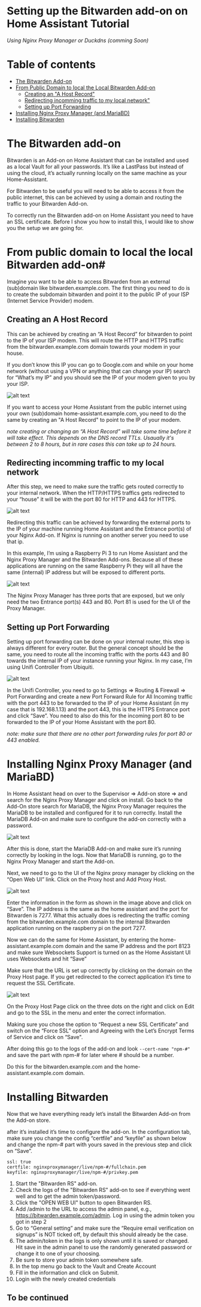 # Setting up the Bitwarden add-on on Home Assistant Tutorial
*Using Nginx Proxy Manager or Duckdns (comming Soon)*

Table of contents
=================

<!--ts-->
   * [The Bitwarden Add-on](#the-bitwarden-add-on)
   * [From Public Domain to local the Local Bitwarden Add-on](#from-public-domain-to-local-the-local-Bitwarden-add-on)
      * [Creating an "A Host Record"](#creating-an-a-host-record)
      * [Redirecting incomming traffic to my local network"](#redirecting-incomming-traffic-to-my-local-network)
      * [Setting up Port Forwarding](#Setting-up-Port-Forwarding)
   * [Installing Nginx Proxy Manager (and MariaBD)](#installing-nginx-proxy-manager-and-mariabd)
   * [Installing Bitwarden](#Installing-Bitwarden)
   
<!--te-->

# The Bitwarden add-on #
Bitwarden is an Add-on on Home Assistant that can be installed and used as a local Vault for all your passwords. It’s like a LastPass but instead of using the cloud, it’s actually running locally on the same machine as your Home-Assistant. 

For Bitwarden to be useful you will need to be able to access it from the public internet, this can be achieved by using a domain and routing the traffic to your Bitwarden Add-on. 

To correctly run the Bitwarden add-on on Home Assistant you need to have an SSL certificate. Before I show you how to install this, I would like to show you the setup we are going for.

# From public domain to local the local Bitwarden add-on#
Imagine you want to be able to access Bitwarden from an external (sub)domain like bitwarden.example.com. The first thing you need to do is to create the subdomain bitwarden and point it to the public IP of your ISP (Internet Service Provider) modem. 

## Creating an A Host Record ##
This can be achieved by creating an “A Host Record” for bitwarden to point to the IP of your ISP modem. This will route the HTTP and HTTPS traffic from the bitwarden.example.com domain towards your modem in your house.

If you don’t know this IP you can go to Google.com and while on your home network (without using a VPN or anything that can change your IP) search for “What’s my IP” and you should see the IP of your modem given to you by your ISP. 
 
![alt text](images/external-domain-to-modem.png "Routing traffic from the a public domain to your house")

If you want to access your Home Assistant from the public internet using your own (sub)domain home-assistant.example.com, you need to do the same by creating an "A Host Record" to point to the IP of your modem.

_note creating or changing an “A Host Record” will take some time before it will take effect. This depends on the DNS record TTLs. Usaually it's between 2 to 8 hours, but in rare cases this can take up to 24 hours._

## Redirecting incomming traffic to my local network ##
After this step, we need to make sure the traffic gets routed correctly to your internal network. When the HTTP/HTTPS traffics gets redirected to your “house” it will be with the port 80 for HTTP and 443 for HTTPS.

![alt text](images/port-forwarding-to-raspberry-pi.png "Using port forwarding to route the external traffic to your rapsberry pi")

Redirecting this traffic can be achieved by forwarding the external ports to the IP of your machine running Home Assistant and the Entrance port(s) of your Nginx Add-on. If Nginx is running on another server you need to use that ip.

In this example, I’m using a Raspberry Pi 3 to run Home Assistant and the Nginx Proxy Manager and the Bitwarden Add-ons. Because all of these applications are running on the same Raspberry Pi they will all have the same (internal) IP address but will be exposed to different ports.

![alt text](images/port-forwarding-to-nginx-proxy-manager.png "Using port forwarding to route the external traffic to the Nginx proxy manager Entrence ports")

The Nginx Proxy Manager has three ports that are exposed, but we only need the two Entrance port(s) 443 and 80. Port 81 is used for the UI of the Proxy Manager. 

## Setting up Port Forwarding ##
Setting up port forwarding can be done on your internal router, this step is always different for every router. But the general concept should be the same, you need to route all the incoming traffic with the ports 443 and 80 towards the internal IP of your instance running your Nginx. In my case, I’m using Unifi Controller from Ubiquiti. 

![alt text](images/setting-up-port-forwarding-on-unifi-controller.png "Setting up port forwarding on the Unifi Controller")

In the Unifi Controller, you need to go to Settings => Routing & Firewall => Port Forwarding and create a new Port Forward Rule for All Incoming traffic with the port 443 to be forwarded to the IP of your Home Assistant (in my case that is 192.168.1.13) and the port 443, this is the HTTPS Entrance port and click “Save”. You need to also do this for the incoming port 80 to be forwarded to the IP of your Home Assistant with the port 80.

_note: make sure that there are no other port forwarding rules for port 80 or 443 enabled._

# Installing Nginx Proxy Manager (and MariaBD) #
In Home Assistant head on over to the Supervisor => Add-on store => and search for the Nginx Proxy Manager and click on install. Go back to the Add-On store search for MariaDB, the Nginx Proxy Manager requires the MariaDB to be installed and configured for it to run correctly. Install the MariaDB Add-on and make sure to configure the add-on correctly with a password.

![alt text](images/mariadb_config.png "MariaBD Config")

After this is done, start the MariaDB Add-on and make sure it’s running correctly by looking in the logs. Now that MariaDB is running, go to the Nginx Proxy Manager and start the Add-on. 

Next, we need to go to the UI of the Nginx proxy manager by clicking on the “Open Web UI” link. Click on the Proxy host and Add Proxy Host.

![alt text](images/add_proxy_host.png "Adding Proxy Host on Nginx Proxy Manager")

Enter the information in the form as shown in the image above and click on “Save”. The IP address is the same as the home assistant and the port for Bitwarden is 7277. What this actually does is redirecting the traffic coming from the bitwarden.example.com domain to the internal Bitwarden application running on the raspberry pi on the port 7277.  

Now we can do the same for Home Assistant, by entering the home-assistant.example.com domain and the same IP address and the port 8123 and make sure Websockets Support is turned on as the Home Assistant UI uses Websockets and hit “Save”

Make sure that the URL is set up correctly by clicking on the domain on the Proxy Host page. If you get redirected to the correct application it’s time to request the SSL Certificate.

![alt text](images/request_ssl_certificate.png "Request a new SSL Certificate for the sub-domain")

On the Proxy Host Page click on the three dots on the right and click on Edit and go to the SSL in the menu and enter the correct information. 

Making sure you chose the option to “Request a new SSL Certificate” and switch on the “Force SSL” option and Agreeing with the Let’s Encrypt Terms of Service and click on “Save". 

After doing this go to the logs of the add-on and look `--cert-name "npm-#"` and save the part with npm-# for later where # should be a number. 

Do this for the bitwarden.example.com and the home-assistant.example.com domain.

# Installing Bitwarden #
Now that we have everything ready let’s install the Bitwarden Add-on from the Add-on store.

after it’s installed it’s time to configure the add-on. In the configuration tab, make sure you change the config “certfile” and “keyfile” as shown below and change the npm-# part with yours saved in the previous step and click on “Save”.

```
ssl: true
certfile: nginxproxymanager/live/npm-#/fullchain.pem
keyfile: nginxproxymanager/live/npm-#/privkey.pem
```

1. Start the "Bitwarden RS" add-on.
2. Check the logs of the "Bitwarden RS" add-on to see if everything went well and to get the admin token/password.
3. Click the "OPEN WEB UI" button to open Bitwarden RS.
4. Add /admin to the URL to access the admin panel, e.g., https://bitwarden.example.com/admin. Log in using the admin token you got in step 2
5. Go to “General setting” and make sure the “Require email verification on signups” is NOT ticked off, by default this should already be the case.
6. The admin/token in the logs is only shown until it is saved or changed. Hit save in the admin panel to use the randomly generated password or change it to one of your choosing.
7. Be sure to store your admin token somewhere safe.
8. In the top menu go back to the Vault and Create Account
9. Fill in the information and click on Submit.
10. Login with the newly created credentials

## To be continued
